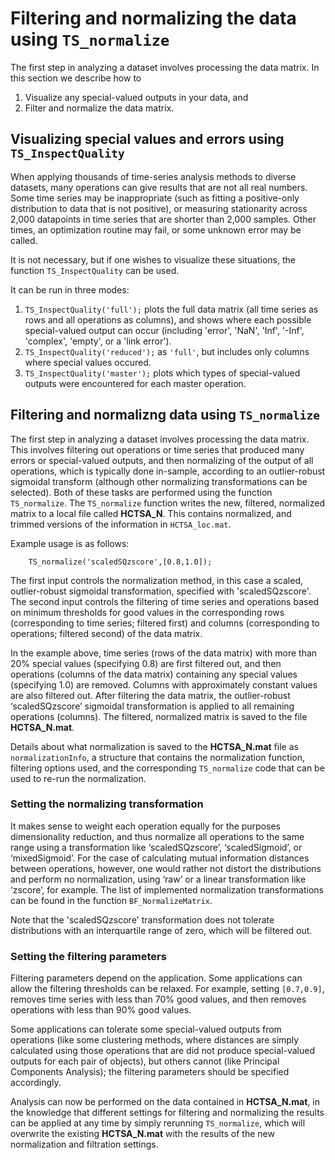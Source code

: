 # Filtering and normalizing the data using `TS_normalize`
<!--{#sec:normalization}-->

The first step in analyzing a dataset involves processing the data matrix.
In this section we describe how to

1. Visualize any special-valued outputs in your data, and
2. Filter and normalize the data matrix.



## Visualizing special values and errors using `TS_InspectQuality`

When applying thousands of time-series analysis methods to diverse datasets, many operations can give results that are not all real numbers.
Some time series may be inappropriate (such as fitting a positive-only distribution to data that is not positive), or measuring stationarity across 2,000 datapoints in time series that are shorter than 2,000 samples.
Other times, an optimization routine may fail, or some unknown error may be called.

It is not necessary, but if one wishes to visualize these situations, the function `TS_InspectQuality` can be used.

It can be run in three modes:
1. `TS_InspectQuality('full');` plots the full data matrix (all time series as rows and all operations as columns), and shows where each possible special-valued output can occur (including 'error', 'NaN', 'Inf', '-Inf', 'complex', 'empty', or a 'link error').
2. `TS_InspectQuality('reduced');` as `'full'`, but includes only columns where special values occured.
3. `TS_InspectQuality('master');` plots which types of special-valued outputs were encountered for each master operation.

## Filtering and normalizng data using `TS_normalize`

The first step in analyzing a dataset involves processing the data matrix.
This involves filtering out operations or time series that produced many errors or special-valued outputs, and then normalizing of the output of all operations, which is typically done in-sample, according to an outlier-robust sigmoidal transform (although other normalizing transformations can be selected).
Both of these tasks are performed using the function `TS_normalize`.
The `TS_normalize` function writes the new, filtered, normalized matrix to a local file called **HCTSA_N**.
This contains normalized, and trimmed versions of the information in `HCTSA_loc.mat`.

Example usage is as follows:

        TS_normalize('scaledSQzscore',[0.8,1.0]);

The first input controls the normalization method, in this case a scaled, outlier-robust sigmoidal transformation, specified with 'scaledSQzscore'.
The second input controls the filtering of time series and operations based on minimum thresholds for good values in the corresponding rows (corresponding to time series; filtered first) and columns (corresponding to operations; filtered second) of the data matrix.

In the example above, time series (rows of the data matrix) with more than 20% special values (specifying 0.8) are first filtered out, and then operations (columns of the data matrix) containing any special values (specifying 1.0) are removed.
Columns with approximately constant values are also filtered out.
After filtering the data matrix, the outlier-robust ‘scaledSQzscore’ sigmoidal transformation is applied to all remaining operations (columns).
The filtered, normalized matrix is saved to the file **HCTSA_N.mat**.

Details about what normalization is saved to the **HCTSA_N.mat** file as `normalizationInfo`, a structure that contains the normalization function, filtering options used, and the corresponding `TS_normalize` code that can be used to re-run the normalization.

<!--The first input controls the normalization method, in this case a , and the second input controls the filtering, in this case each time series needs to produce at least 80% good-valued outputs (setting 0.8), or they are removed, and then operations with less than 100% good-valued outputs are removed (setting 1.0).-->

### Setting the normalizing transformation

It makes sense to weight each operation equally for the purposes dimensionality reduction, and thus normalize all operations to the same range using a transformation like ‘scaledSQzscore’, ‘scaledSigmoid’, or ‘mixedSigmoid’.
For the case of calculating mutual information distances between operations, however, one would rather not distort the distributions and perform no normalization, using ‘raw’ or a
linear transformation like ‘zscore’, for example.
The list of implemented normalization transformations can be found in the function `BF_NormalizeMatrix`.

Note that the 'scaledSQzscore' transformation does not tolerate distributions with an interquartile range of zero, which will be filtered out.

### Setting the filtering parameters

Filtering parameters depend on the application.
Some applications can allow the filtering thresholds can be relaxed.
For example, setting `[0.7,0.9]`, removes time series with less than 70% good values, and then removes operations with less than 90% good values.
<!--When neither value is 1.0, this can leave **NaN** values in the resulting data matrix, which can affect some calculations that cannot deal with missing values (such as PCA).-->
Some applications can tolerate some special-valued outputs from operations (like some clustering methods, where distances are simply calculated using those operations that are did not produce special-valued outputs for each pair of objects), but others cannot (like Principal Components Analysis); the filtering parameters should be specified accordingly.



<!--An example usage is as follows:-->
<!--Another example:-->

<!--        TS_normalize('raw',[0.8,1]);-->

<!--This filters time series (rows of the data matrix) with more than 20% special-values, then filters out operations (columns of the data matrix) containing any special values, leaving a data matrix containing no special (or missing) values.-->
<!--No normalizing transformation is applied to the remaining operations.-->



Analysis can now be performed on the data contained in **HCTSA_N.mat**, in the knowledge that different settings for filtering and normalizing the results can be applied at any time by simply rerunning `TS_normalize`, which will overwrite the existing **HCTSA_N.mat** with the results of the new normalization and filtration settings.